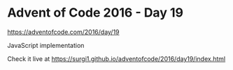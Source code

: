 # Advent of Code 2016 - Day 19

https://adventofcode.com/2016/day/19

JavaScript implementation

Check it live at https://surgi1.github.io/adventofcode/2016/day19/index.html